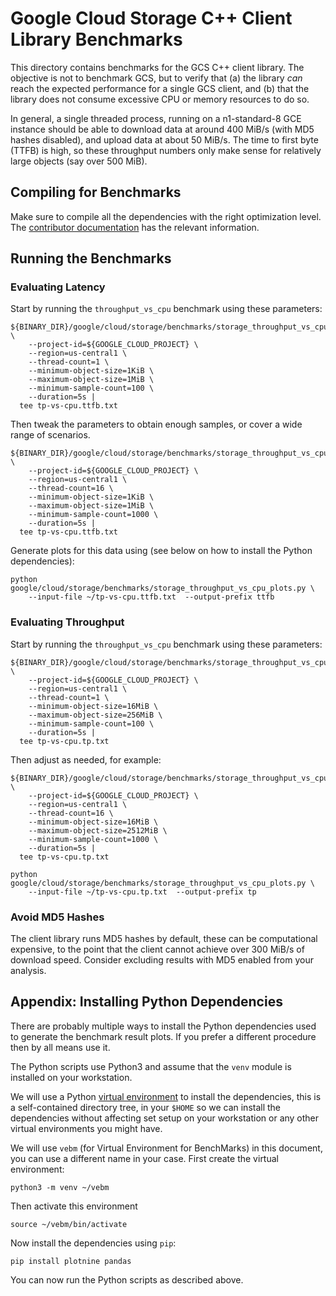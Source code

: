 # Google Cloud Storage C++ Client Library Benchmarks

This directory contains benchmarks for the GCS C++ client library. The objective
is not to benchmark GCS, but to verify that (a) the library *can* reach the
expected performance for a single GCS client, and (b) that the library does not
consume excessive CPU or memory resources to do so.

In general, a single threaded process, running on a n1-standard-8 GCE instance
should be able to download data at around 400 MiB/s (with MD5 hashes disabled),
and upload data at about 50 MiB/s. The time to first byte (TTFB) is high, so
these throughput numbers only make sense for relatively large objects (say over
500 MiB).

## Compiling for Benchmarks

Make sure to compile all the dependencies with the right optimization level. The
[contributor documentation](/doc/contributor/README.md) has the relevant
information.

## Running the Benchmarks

### Evaluating Latency

Start by running the `throughput_vs_cpu` benchmark using these parameters:

```console
${BINARY_DIR}/google/cloud/storage/benchmarks/storage_throughput_vs_cpu_benchmark \
    --project-id=${GOOGLE_CLOUD_PROJECT} \
    --region=us-central1 \
    --thread-count=1 \
    --minimum-object-size=1KiB \
    --maximum-object-size=1MiB \
    --minimum-sample-count=100 \
    --duration=5s |
  tee tp-vs-cpu.ttfb.txt
```

Then tweak the parameters to obtain enough samples, or cover a wide range of
scenarios.

```console
${BINARY_DIR}/google/cloud/storage/benchmarks/storage_throughput_vs_cpu_benchmark \
    --project-id=${GOOGLE_CLOUD_PROJECT} \
    --region=us-central1 \
    --thread-count=16 \
    --minimum-object-size=1KiB \
    --maximum-object-size=1MiB \
    --minimum-sample-count=1000 \
    --duration=5s |
  tee tp-vs-cpu.ttfb.txt
```

Generate plots for this data using (see below on how to install the Python
dependencies):

```console
python google/cloud/storage/benchmarks/storage_throughput_vs_cpu_plots.py \
    --input-file ~/tp-vs-cpu.ttfb.txt  --output-prefix ttfb
```

### Evaluating Throughput

Start by running the `throughput_vs_cpu` benchmark using these parameters:

```console
${BINARY_DIR}/google/cloud/storage/benchmarks/storage_throughput_vs_cpu_benchmark \
    --project-id=${GOOGLE_CLOUD_PROJECT} \
    --region=us-central1 \
    --thread-count=1 \
    --minimum-object-size=16MiB \
    --maximum-object-size=256MiB \
    --minimum-sample-count=100 \
    --duration=5s |
  tee tp-vs-cpu.tp.txt
```

Then adjust as needed, for example:

```console
${BINARY_DIR}/google/cloud/storage/benchmarks/storage_throughput_vs_cpu_benchmark \
    --project-id=${GOOGLE_CLOUD_PROJECT} \
    --region=us-central1 \
    --thread-count=16 \
    --minimum-object-size=16MiB \
    --maximum-object-size=2512MiB \
    --minimum-sample-count=1000 \
    --duration=5s |
  tee tp-vs-cpu.tp.txt
```

```console
python google/cloud/storage/benchmarks/storage_throughput_vs_cpu_plots.py \
    --input-file ~/tp-vs-cpu.tp.txt  --output-prefix tp
```

### Avoid MD5 Hashes

The client library runs MD5 hashes by default, these can be computational
expensive, to the point that the client cannot achieve over 300 MiB/s of
download speed. Consider excluding results with MD5 enabled from your analysis.

## Appendix: Installing Python Dependencies

There are probably multiple ways to install the Python dependencies used to
generate the benchmark result plots. If you prefer a different procedure then by
all means use it.

The Python scripts use Python3 and assume that the `venv` module is installed on
your workstation.

We will use a Python [virtual environment][python-venv] to install the
dependencies, this is a self-contained directory tree, in your `$HOME` so we can
install the dependencies without affecting set setup on your workstation or any
other virtual environments you might have.

We will use `vebm` (for Virtual Environment for BenchMarks) in this document,
you can use a different name in your case. First create the virtual environment:

```console
python3 -m venv ~/vebm
```

Then activate this environment

```console
source ~/vebm/bin/activate
```

Now install the dependencies using `pip`:

```console
pip install plotnine pandas
```

You can now run the Python scripts as described above.

[python-venv]: https://docs.python.org/3/tutorial/venv.html
